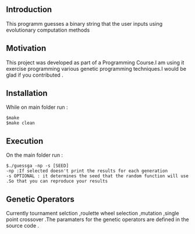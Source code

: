 
## Introduction
This programm guesses a binary string that the user inputs using evolutionary computation
methods


## Motivation
This project was developed as part of a Programming Course.I am using it exercise programming various genetic programming techniques.I would be glad if you contributed .

## Installation

While on main folder run :

	$make
	$make clean
## Execution

On the main folder run :

	$./guessga -np -s [SEED]
	-np :If selected doesn't print the results for each generation
	-s OPTIONAL : it determines the seed that the random function will use .So that you can reproduce your results

## Genetic Operators
Currently tournament selction ,roulette wheel selection ,mutation ,single point crossover .The paramaters for the genetic operators are defined in the source code .
